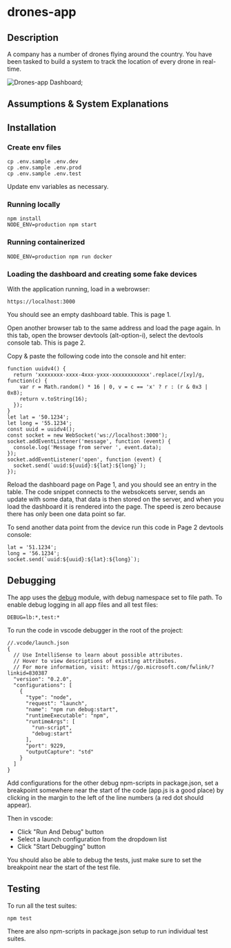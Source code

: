 # drones-app

## Description

A company has a number of drones flying around the country. You have been tasked to build a system to track the location of every drone in real-time.

![Drones-app Dashboard](https://bitbucket.org/mjgs/drones-app/raw/c15f739302f478a3a67236a89bbe1bf56cf7a3dd/Dashboard.png);

## Assumptions & System Explanations

## Installation

### Create env files

```
cp .env.sample .env.dev
cp .env.sample .env.prod
cp .env.sample .env.test
```

Update env variables as necessary.

### Running locally

```
npm install
NODE_ENV=production npm start
```

### Running containerized

```
NODE_ENV=production npm run docker
```

### Loading the dashboard and creating some fake devices

With the application running, load in a webrowser:

```
https://localhost:3000
```

You should see an empty dashboard table. This is page 1.

Open another browser tab to the same address and load the page again. In this tab, open the browser devtools (alt-option-i), select the devtools console tab. This is page 2.

Copy & paste the following code into the console and hit enter:

```
function uuidv4() {
  return 'xxxxxxxx-xxxx-4xxx-yxxx-xxxxxxxxxxxx'.replace(/[xy]/g, function(c) {
    var r = Math.random() * 16 | 0, v = c == 'x' ? r : (r & 0x3 | 0x8);
    return v.toString(16);
  });
}
let lat = '50.1234';
let long = '55.1234';
const uuid = uuidv4();
const socket = new WebSocket('ws://localhost:3000');
socket.addEventListener('message', function (event) {
  console.log('Message from server ', event.data);
});
socket.addEventListener('open', function (event) {
  socket.send(`uuid:${uuid}:${lat}:${long}`);
});
```

Reload the dashboard page on Page 1, and you should see an entry in the table. The code snippet connects to the websokcets server, sends an update with some data, that data is then stored on the server, and when you load the dashboard it is rendered into the page. The speed is zero because there has only been one data point so far.

To send another data point from the device run this code in Page 2 devtools console:

```
lat = '51.1234';
long = '56.1234';
socket.send(`uuid:${uuid}:${lat}:${long}`);
```

## Debugging

The app uses the [debug](https://github.com/visionmedia/debug) module, with debug namespace set to file path.
To enable debug logging in all app files and all test files:

```
DEBUG=lb:*,test:*
```

To run the code in vscode debugger in the root of the project:

```
//.vcode/launch.json
{
  // Use IntelliSense to learn about possible attributes.
  // Hover to view descriptions of existing attributes.
  // For more information, visit: https://go.microsoft.com/fwlink/?linkid=830387
  "version": "0.2.0",
  "configurations": [
    {
      "type": "node",
      "request": "launch",
      "name": "npm run debug:start",
      "runtimeExecutable": "npm",
      "runtimeArgs": [
        "run-script",
        "debug:start"
      ],
      "port": 9229,
      "outputCapture": "std"
    }
  ]
}
```

Add configurations for the other debug npm-scripts in package.json, set a breakpoint somewhere near the start of the code (app.js is a good place) by clicking in the margin to the left of the line numbers (a red dot should appear).

Then in vscode:

- Click "Run And Debug" button
- Select a launch configuration from the dropdown list
- Click "Start Debugging" button

You should also be able to debug the tests, just make sure to set the breakpoint near the start of the test file.

## Testing

To run all the test suites:

```
npm test
```

There are also npm-scripts in package.json setup to run individual test suites.